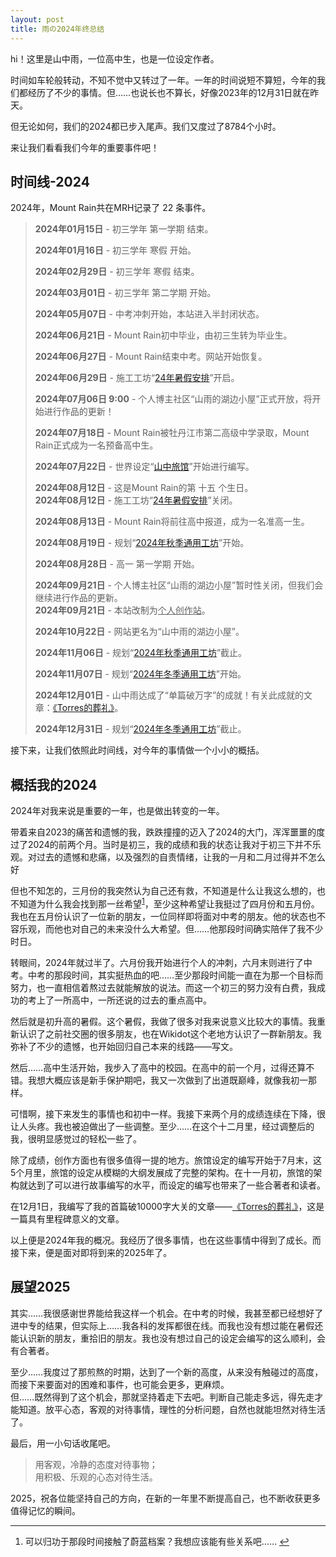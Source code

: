 ```yaml
---
layout: post
title: 雨の2024年终总结
---
```



<p>hi！这里是山中雨，一位高中生，也是一位设定作者。</p><p>时间如车轮般转动，不知不觉中又转过了一年。一年的时间说短不算短，今年的我们都经历了不少的事情。但……也说长也不算长，好像2023年的12月31日就在昨天。</p><p>但无论如何，我们的2024都已步入尾声。我们又度过了8784个小时。</p><p>来让我们看看我们今年的重要事件吧！</p><h2>时间线-2024</h2><p>2024年，Mount Rain共在MRH记录了 22 条事件。</p><blockquote><p><strong>2024年01月15日</strong> - 初三学年 第一学期 结束。</p><p><strong>2024年01月16日</strong> - 初三学年 寒假 开始。</p><p><strong>2024年02月29日</strong> - 初三学年 寒假 结束。</p><p><strong>2024年03月01日</strong> - 初三学年 第二学期 开始。</p><p><strong>2024年05月07日</strong> - 中考冲刺开始，本站进入半封闭状态。</p><p><strong>2024年06月21日</strong> - Mount Rain初中毕业，由初三生转为毕业生。</p><p><strong>2024年06月27日</strong> - Mount Rain结束中考。网站开始恢复。</p><p><strong>2024年06月29日</strong> - 施工工坊“<a href="/index.php/memo/real-plan-list-for-2024-summer.html">24年暑假安排</a>”开启。</p><p><strong>2024年07月06日 9:00</strong> - 个人博主社区“山雨的湖边小屋”正式开放，将开始进行作品的更新！</p><p><strong>2024年07月18日</strong> - Mount Rain被<span class="text-mask">牡丹江市第二</span>高级中学录取，Mount Rain正式成为一名预备高中生。</p><p><strong>2024年07月22日</strong> - 世界设定“<a href="/index.php/worldsetting/yamanaka-inn.html">山中旅馆</a>”开始进行编写。</p><p><strong>2024年08月12日</strong> - 这是Mount Rain的第 十五 个生日。<br><strong>2024年08月12日</strong> - 施工工坊“<a href="/index.php/memo/real-plan-list-for-2024-summer.html">24年暑假安排</a>”关闭。</p><p><strong>2024年08月13日</strong> - Mount Rain将前往高中报道，成为一名准高一生。</p><p><strong>2024年08月19日</strong> - 规划“<a href="/index.php/plan/autumn-2024.html">2024年秋季通用工坊</a>”开始。</p><p><strong>2024年08月28日</strong> - 高一 第一学期 开始。</p><p><strong>2024年09月21日</strong> - 个人博主社区“山雨的湖边小屋”暂时性关闭，但我们会继续进行作品的更新。<br><strong>2024年09月21日</strong> - 本站改制为<u>个人创作站</u>。</p><p><strong>2024年10月22日</strong> - 网站更名为“山中雨的湖边小屋”。</p><p><strong>2024年11月06日</strong> - 规划“<a href="/index.php/plan/autumn-2024.html">2024年秋季通用工坊</a>”截止。</p><p><strong>2024年11月07日</strong> - 规划“<a href="/index.php/plan/winter-2024.html">2024年冬季通用工坊</a>”开始。</p><p><strong>2024年12月01日</strong> - 山中雨达成了“单篇破万字”的成就！有关此成就的文章：<a href="/index.php/novel/torres-s-funeral.html">《Torres的葬礼》</a>。</p><p><strong>2024年12月31日</strong> - 规划“<a href="/index.php/plan/winter-2024.html">2024年冬季通用工坊</a>”截止。</p></blockquote><p>接下来，让我们依照此时间线，对今年的事情做一个小小的概括。</p><h2>概括我的2024</h2><p>2024年对我来说是重要的一年，也是做出转变的一年。</p><p>带着来自2023的痛苦和遗憾的我，跌跌撞撞的迈入了2024的大门，浑浑噩噩的度过了2024的前两个月。当时是初三，我的成绩和我的状态让我对于初三下并不乐观。对过去的遗憾和悲痛，以及强烈的自责情绪，让我的一月和二月过得并不怎么好</p><p>但也不知怎的，三月份的我突然认为自己还有救，不知道是什么让我这么想的，也不知道为什么我会找到那一丝希望<sup id="fnref-1"><a href="#fn-1" class="footnote-ref">1</a></sup>，至少这种希望让我挺过了四月份和五月份。我也在五月份认识了一位新的朋友，一位同样即将面对中考的朋友。他的状态也不容乐观，而他也对自己的未来没什么大希望。但……他那段时间确实陪伴了我不少时日。</p><p>转眼间，2024年就过半了。六月份我开始进行个人的冲刺，六月末则进行了中考。中考的那段时间，其实挺热血的吧……至少那段时间能一直在为那一个目标而努力，也一直相信着熬过去就能解放的说法。而这一个初三的努力没有白费，我成功的考上了一所高中，一所还说的过去的重点高中。</p><p>然后就是初升高的暑假。这个暑假，我做了很多对我来说意义比较大的事情。我重新认识了之前社交圈的很多朋友，也在Wikidot这个老地方认识了一群新朋友。我弥补了不少的遗憾，也开始回归自己本来的线路——写文。</p><p>然后……高中生活开始，我步入了高中的校园。在高中的前一个月，过得还算不错。我想大概应该是新手保护期吧，我又一次做到了出道既巅峰，就像我初一那样。</p><p>可惜啊，接下来发生的事情也和初中一样。我接下来两个月的成绩连续在下降，很让人头疼。我也被迫做出了一些调整。至少……在这个十二月里，经过调整后的我，很明显感觉过的轻松一些了。</p><p>除了成绩，创作方面也有很多值得一提的地方。旅馆设定的编写开始于7月末，这5个月里，旅馆的设定从模糊的大纲发展成了完整的架构。在十一月初，旅馆的架构就达到了可以进行故事编写的水平，而设定的编写也带来了一些合著者和读者。</p><p>在12月1日，我编写了我的首篇破10000字大关的文章——<a href="/index.php/novel/torres-s-funeral.html">《Torres的葬礼》</a>，这是一篇具有里程碑意义的文章。</p><p>以上便是2024年我的概况。我经历了很多事情，也在这些事情中得到了成长。而接下来，便是面对即将到来的2025年了。</p><h2>展望2025</h2><p>其实……我很感谢世界能给我这样一个机会。在中考的时候，我甚至都已经想好了进中专的结果，但实际上……我各科的发挥都很在线。而我也没有想过能在暑假还能认识新的朋友，重拾旧的朋友。我也没有想过自己的设定会编写的这么顺利，会有合著者。</p><p>至少……我度过了那煎熬的时期，达到了一个新的高度，从来没有触碰过的高度，而接下来要面对的困难和事件，也可能会更多，更麻烦。<br>但……既然得到了这个机会，那就坚持着走下去吧。判断自己能走多远，得先走才能知道。放平心态，客观的对待事情，理性的分析问题，自然也就能坦然对待生活了。</p><p>最后，用一小句话收尾吧。</p><blockquote>用客观，冷静的态度对待事物；<br>用积极、乐观的心态对待生活。</blockquote><p>2025，祝各位能坚持自己的方向，在新的一年里不断提高自己，也不断收获更多值得记忆的瞬间。</p><div class="footnotes"><hr><ol><li id="fn-1">可以归功于那段时间接触了蔚蓝档案？我想应该能有些关系吧…… <a href="#fnref-1" class="footnote-backref">&#8617;</a></li></ol></div>
